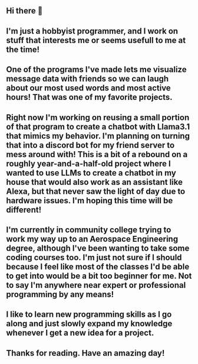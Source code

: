 ## Hi there 👋
## I'm just a hobbyist programmer, and I work on stuff that interests me or seems usefull to me at the time!
## One of the programs I've made lets me visualize message data with friends so we can laugh about our most used words and most active hours! That was one of my favorite projects.
## Right now I'm working on reusing a small portion of that program to create a chatbot with Llama3.1 that mimics my behavior. I'm planning on turning that into a discord bot for my friend server to mess around with! This is a bit of a rebound on a roughly year-and-a-half-old project where I wanted to use LLMs to create a chatbot in my house that would also work as an assistant like Alexa, but that never saw the light of day due to hardware issues. I'm hoping this time will be different!
## I'm currently in community college trying to work my way up to an Aerospace Engineering degree, although I've been wanting to take some coding courses too. I'm just not sure if I should because I feel like most of the classes I'd be able to get into would be a bit too beginner for me. Not to say I'm anywhere near expert or professional programming by any means!
## I like to learn new programming skills as I go along and just slowly expand my knowledge whenever I get a new idea for a project.
## Thanks for reading. Have an amazing day!

<!--
**MarineRec98/MarineRec98** is a ✨ _special_ ✨ repository because its `README.md` (this file) appears on your GitHub profile.

Here are some ideas to get you started:

- 🔭 I’m currently working on ...
- 🌱 I’m currently learning ...
- 👯 I’m looking to collaborate on ...
- 🤔 I’m looking for help with ...
- 💬 Ask me about ...
- 📫 How to reach me: ...
- 😄 Pronouns: ...
- ⚡ Fun fact: ...
-->
